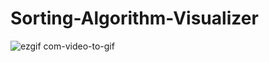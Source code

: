 # Sorting-Algorithm-Visualizer
![ezgif com-video-to-gif](https://user-images.githubusercontent.com/50319868/81467606-cb06ae00-91a7-11ea-8dfe-df45095f358f.gif)
